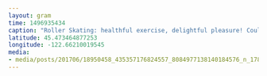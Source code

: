 ```yaml
---
layout: gram
time: 1496935434
caption: "Roller Skating: healthful exercise, delightful pleasure! Couldn't have said it better myself."
latitude: 45.473464877253
longitude: -122.66210019545
media:
- media/posts/201706/18950458_435357176824557_8084977138140184576_n_17871636001110245.jpg
---
```

